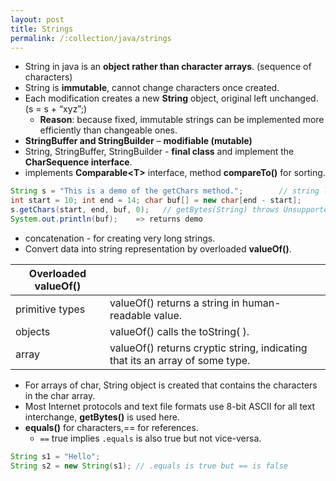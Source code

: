 ```yaml
---
layout: post
title: Strings
permalink: /:collection/java/strings
---
```


* String in java is an **object rather than character arrays**. (sequence of characters) 
* String is **immutable**, cannot change characters once created. 
* Each modification creates a new **String** object, original left unchanged.   (s = s + “xyz”;)
	- **Reason**: because fixed, immutable strings can be implemented more efficiently than changeable ones. 
* **StringBuffer and StringBuilder** – **modifiable (mutable)**
* String, StringBuffer, StringBuilder - **final class** and implement the **CharSequence interface**.
* implements **Comparable\<T>** interface, method **compareTo()** for sorting.

```java
String s = "This is a demo of the getChars method.";        // string literal
int start = 10; int end = 14; char buf[] = new char[end - start];
s.getChars(start, end, buf, 0);   // getBytes(String) throws UnsupportedEncodingException
System.out.println(buf);    => returns demo
```
* concatenation - for creating very long strings. 
* Convert data into string representation by overloaded **valueOf()**.

|Overloaded valueOf()||
|---|---|
|primitive types | valueOf() returns a string in human-readable value.
|objects | valueOf() calls the toString( ). 
|array | valueOf() returns cryptic string, indicating that its an array of some type. 

* For arrays of char, String object is created that contains the characters in the char array.
* Most Internet protocols and text file formats use 8-bit ASCII for all text interchange, **getBytes()** is used here.
* **equals()** for characters,== for references.
  * `==` true implies `.equals` is also true but not vice-versa.

```java
String s1 = "Hello";
String s2 = new String(s1); // .equals is true but == is false
```
